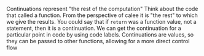 Continuations represent "the rest of the computation"
Think about the code that called a function. From the perspective of calee it is "the rest" to which we give the results.
You could say that if `return` was a function value, not a statement, then it is a continuation.
We can get the continuation for a particular point in code by using code labels.
Continuations are values, so they can be passed to other functions, allowing for a more direct control flow